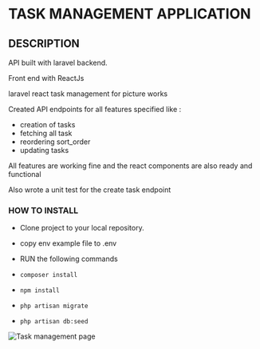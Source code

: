 # TASK MANAGEMENT APPLICATION

## DESCRIPTION

API built with laravel backend.

Front end with ReactJs

laravel react task management for picture works

Created API endpoints for all features specified like :
- creation of tasks 
- fetching all task
- reordering sort_order 
- updating tasks

All features are working fine and the react components are also ready and functional

Also wrote a unit test for the create task endpoint

### HOW TO INSTALL

- Clone project to your local repository.

- copy env example file to .env

- RUN the following commands

- `composer install`

- `npm install`

- `php artisan migrate`

- `php artisan db:seed`

![Task management page](https://res.cloudinary.com/sirdavies/image/upload/v1646635196/Screen_Shot_2022-03-07_at_7.37.57_AM_ddkwky.png)
